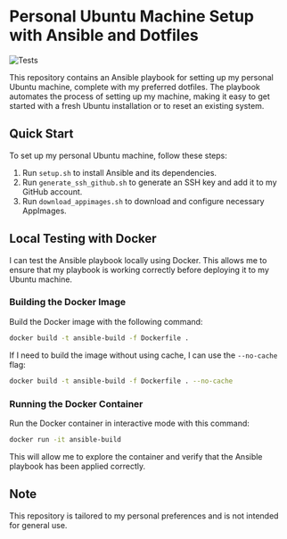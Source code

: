 # Personal Ubuntu Machine Setup with Ansible and Dotfiles

![Tests](https://github.com/dombean/ansible/actions/workflows/main.yml/badge.svg)

This repository contains an Ansible playbook for setting up my personal Ubuntu machine, complete with my preferred dotfiles. The playbook automates the process of setting up my machine, making it easy to get started with a fresh Ubuntu installation or to reset an existing system.

## Quick Start

To set up my personal Ubuntu machine, follow these steps:

1. Run `setup.sh` to install Ansible and its dependencies.
2. Run `generate_ssh_github.sh` to generate an SSH key and add it to my GitHub account.
3. Run `download_appimages.sh` to download and configure necessary AppImages.

## Local Testing with Docker

I can test the Ansible playbook locally using Docker. This allows me to ensure that my playbook is working correctly before deploying it to my Ubuntu machine.

### Building the Docker Image

Build the Docker image with the following command:

```bash
docker build -t ansible-build -f Dockerfile .
```

If I need to build the image without using cache, I can use the `--no-cache` flag:

```bash
docker build -t ansible-build -f Dockerfile . --no-cache
```

### Running the Docker Container

Run the Docker container in interactive mode with this command:

```bash
docker run -it ansible-build
```

This will allow me to explore the container and verify that the Ansible playbook has been applied correctly.

## Note

This repository is tailored to my personal preferences and is not intended for general use. 
